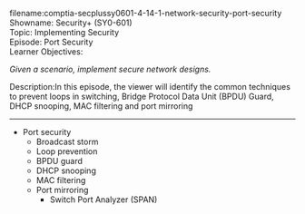 filename:comptia-secplussy0601-4-14-1-network-security-port-security  
Showname: Security+ \(SY0-601\)  
Topic: Implementing Security  
Episode: Port Security  
Learner Objectives:  
  

*Given a scenario, implement secure network designs.*  

Description:In this episode, the viewer will identify the common techniques to prevent loops in switching, Bridge Protocol Data Unit \(BPDU\) Guard, DHCP snooping, MAC filtering and port mirroring  

-------

* Port security  
	+ Broadcast storm  
	+ Loop prevention   
	+ BPDU guard  
	+ DHCP snooping  
	+ MAC filtering  
	+ Port mirroring
		- Switch Port Analyzer \(SPAN\)